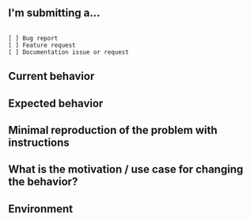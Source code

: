 <!--
PLEASE HELP US PROCESS GITHUB ISSUES FASTER BY PROVIDING THE FOLLOWING INFORMATION.

ISSUES MISSING IMPORTANT INFORMATION MAY BE CLOSED WITHOUT INVESTIGATION.
-->

## I'm submitting a...
<!-- Check one of the following options with "x" -->
<pre><code>
[ ] Bug report  <!-- Please search GitHub for a similar issue or PR before submitting -->
[ ] Feature request
[ ] Documentation issue or request
</code></pre>

## Current behavior
<!-- Describe how the issue manifests. -->


## Expected behavior
<!-- Describe what the desired behavior would be. -->


## Minimal reproduction of the problem with instructions
<!--
For bug reports please provide the *STEPS TO REPRODUCE*.
-->

## What is the motivation / use case for changing the behavior?
<!-- Describe the motivation or the concrete use case. -->

## Environment
<!-- OS, Browser version and etc. -->